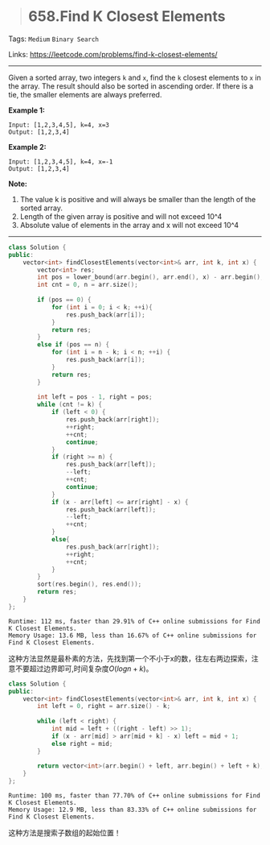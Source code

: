 > # 658.Find K Closest Elements

Tags: `Medium` `Binary Search`

Links: <https://leetcode.com/problems/find-k-closest-elements/>

---

Given a sorted array, two integers `k` and `x`, find the `k` closest elements to `x` in the array. The result should also be sorted in ascending order. If there is a tie, the smaller elements are always preferred.

**Example 1:**

```
Input: [1,2,3,4,5], k=4, x=3
Output: [1,2,3,4]
```

**Example 2:**

```
Input: [1,2,3,4,5], k=4, x=-1
Output: [1,2,3,4]
```

**Note:**

1. The value k is positive and will always be smaller than the length of the sorted array.
2. Length of the given array is positive and will not exceed 10^4
3. Absolute value of elements in the array and x will not exceed 10^4

---

```c++
class Solution {
public:
    vector<int> findClosestElements(vector<int>& arr, int k, int x) {
        vector<int> res;
        int pos = lower_bound(arr.begin(), arr.end(), x) - arr.begin();
        int cnt = 0, n = arr.size();
        
        if (pos == 0) {
            for (int i = 0; i < k; ++i){
                res.push_back(arr[i]);
            }
            return res;
        }
        else if (pos == n) {
            for (int i = n - k; i < n; ++i) {
                res.push_back(arr[i]);
            }
            return res;
        }
        
        int left = pos - 1, right = pos;
        while (cnt != k) {
            if (left < 0) {
                res.push_back(arr[right]);
                ++right;
                ++cnt;
                continue;
            }
            if (right >= n) {
                res.push_back(arr[left]);
                --left;
                ++cnt;
                continue;
            }
            if (x - arr[left] <= arr[right] - x) {
                res.push_back(arr[left]);
                --left;
                ++cnt;
            }
            else{
                res.push_back(arr[right]);
                ++right;
                ++cnt;
            }
        }
        sort(res.begin(), res.end());
        return res;   
    }
};
```

```
Runtime: 112 ms, faster than 29.91% of C++ online submissions for Find K Closest Elements.
Memory Usage: 13.6 MB, less than 16.67% of C++ online submissions for Find K Closest Elements.
```

这种方法显然是最朴素的方法，先找到第一个不小于x的数，往左右两边探索，注意不要超过边界即可,时间复杂度$O(logn + k)$。



```c++
class Solution {
public:
    vector<int> findClosestElements(vector<int>& arr, int k, int x) {
        int left = 0, right = arr.size() - k;
        
        while (left < right) {
            int mid = left + ((right - left) >> 1);
            if (x - arr[mid] > arr[mid + k] - x) left = mid + 1;
            else right = mid;
        }
        
        return vector<int>(arr.begin() + left, arr.begin() + left + k);
    }
};
```

```
Runtime: 100 ms, faster than 77.70% of C++ online submissions for Find K Closest Elements.
Memory Usage: 12.9 MB, less than 83.33% of C++ online submissions for Find K Closest Elements.
```

这种方法是搜索子数组的起始位置！